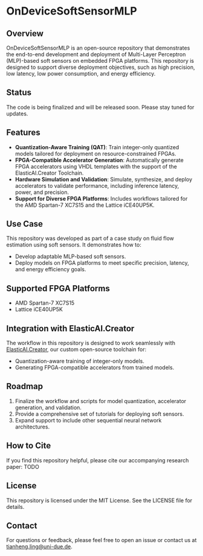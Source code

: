 # OnDeviceSoftSensorMLP

## Overview
OnDeviceSoftSensorMLP is an open-source repository that demonstrates the end-to-end development and deployment of Multi-Layer Perceptron (MLP)-based soft sensors on embedded FPGA platforms. This repository is designed to support diverse deployment objectives, such as high precision, low latency, low power consumption, and energy efficiency.

## Status
The code is being finalized and will be released soon. Please stay tuned for updates.


## Features
- **Quantization-Aware Training (QAT)**: Train integer-only quantized models tailored for deployment on resource-constrained FPGAs.
- **FPGA-Compatible Accelerator Generation**: Automatically generate FPGA accelerators using VHDL templates with the support of the ElasticAI.Creator Toolchain.
- **Hardware Simulation and Validation**: Simulate, synthesize, and deploy accelerators to validate performance, including inference latency, power, and precision.
- **Support for Diverse FPGA Platforms**: Includes workflows tailored for the AMD Spartan-7 XC7S15 and the Lattice iCE40UP5K.

## Use Case
This repository was developed as part of a case study on fluid flow estimation using soft sensors. It demonstrates how to:
- Develop adaptable MLP-based soft sensors.
- Deploy models on FPGA platforms to meet specific precision, latency, and energy efficiency goals.

## Supported FPGA Platforms
- AMD Spartan-7 XC7S15
- Lattice iCE40UP5K

## Integration with ElasticAI.Creator

The workflow in this repository is designed to work seamlessly with [ElasticAI.Creator](https://github.com/es-ude/elastic-ai.creator), our custom open-source toolchain for:
- Quantization-aware training of integer-only models.
- Generating FPGA-compatible accelerators from trained models.

## Roadmap
1. Finalize the workflow and scripts for model quantization, accelerator generation, and validation.
2. Provide a comprehensive set of tutorials for deploying soft sensors.
3. Expand support to include other sequential neural network architectures.

## How to Cite
If you find this repository helpful, please cite our accompanying research paper:
TODO

## License

This repository is licensed under the MIT License. See the LICENSE file for details.

## Contact

For questions or feedback, please feel free to open an issue or contact us at tianheng.ling@uni-due.de.
